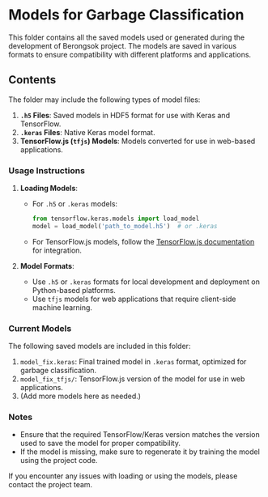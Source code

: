 # Models for Garbage Classification

This folder contains all the saved models used or generated during the development of Berongsok project. The models are saved in various formats to ensure compatibility with different platforms and applications.

## Contents

The folder may include the following types of model files:

1. **`.h5` Files**: Saved models in HDF5 format for use with Keras and TensorFlow.
2. **`.keras` Files**: Native Keras model format.
3. **TensorFlow.js (`tfjs`) Models**: Models converted for use in web-based applications.

### Usage Instructions

1. **Loading Models**:
   - For `.h5` or `.keras` models:
     ```python
     from tensorflow.keras.models import load_model
     model = load_model('path_to_model.h5')  # or .keras
     ```
   - For TensorFlow.js models, follow the [TensorFlow.js documentation](https://www.tensorflow.org/js) for integration.

2. **Model Formats**:
   - Use `.h5` or `.keras` formats for local development and deployment on Python-based platforms.
   - Use `tfjs` models for web applications that require client-side machine learning.

### Current Models

The following saved models are included in this folder:

1. `model_fix.keras`: Final trained model in `.keras` format, optimized for garbage classification.
2. `model_fix_tfjs/`: TensorFlow.js version of the model for use in web applications.
3. (Add more models here as needed.)

### Notes

- Ensure that the required TensorFlow/Keras version matches the version used to save the model for proper compatibility.
- If the model is missing, make sure to regenerate it by training the model using the project code.

If you encounter any issues with loading or using the models, please contact the project team.
